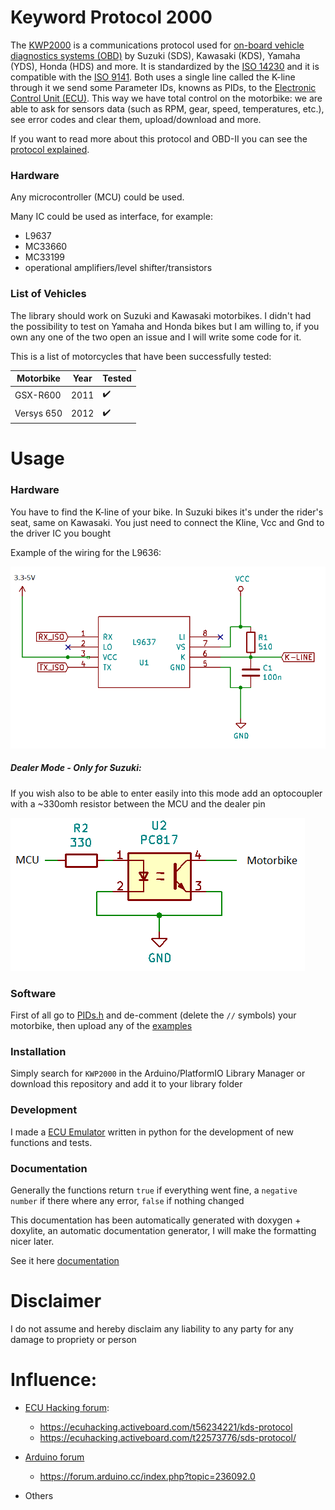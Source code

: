 # Keyword Protocol 2000
The [KWP2000](https://en.wikipedia.org/wiki/Keyword_Protocol_2000/) is a communications protocol used for [on-board vehicle diagnostics systems (OBD)](https://en.wikipedia.org/wiki/On-board_diagnostics) by Suzuki (SDS), Kawasaki (KDS), Yamaha (YDS), Honda (HDS) and more. It is standardized by the [ISO 14230](https://www.iso.org/obp/ui/#iso:std:iso:14230:-1:ed-2:v1:en) and it is compatible with the [ISO 9141](https://www.iso.org/obp/ui/#iso:std:iso:9141:-2:ed-1:v1:en). Both uses a single line called the K-line through it we send some Parameter IDs, knowns as PIDs, to the [Electronic Control Unit (ECU)](https://en.wikipedia.org/wiki/Electronic_control_unit). This way we have total control on the motorbike: we are able to ask for sensors data (such as RPM, gear, speed, temperatures, etc.), see error codes and clear them, upload/download and more.

If you want to read more about this protocol and OBD-II you can see the [protocol explained](protocol.md).

### Hardware
Any microcontroller (MCU) could be used.

Many IC could be used as interface, for example:
- L9637
- MC33660
- MC33199
- operational amplifiers/level shifter/transistors

### List of Vehicles

The library should work on Suzuki and Kawasaki motorbikes. I didn't had the possibility to test on Yamaha and Honda bikes but I am willing to, if you own any one of the two open an issue and I will write some code for it.

This is a list of motorcycles that have been successfully tested:

| Motorbike     | Year      | Tested |
| ------------- |---------- |------- |
| GSX-R600      | 2011      | ✔️    |
| Versys 650    | 2012      | ✔️    |


# Usage
### Hardware
You have to find the K-line of your bike. In Suzuki bikes it's under the rider's seat, same on Kawasaki. You just need to connect the Kline, Vcc and Gnd to the driver IC you bought

Example of the wiring for the L9636:

![Alt text](/extras/Images/l9637_wiring.png?raw=true "L9637 wiring")


##### Dealer Mode - Only for Suzuki:
If you wish also to be able to enter easily into this mode add an optocoupler with a ~330omh resistor between the MCU and the dealer pin

![Alt text](/extras/Images/dealer_mode.png?raw=true "dealer mode")


### Software
First of all go to [PIDs.h](/src/PIDs.h) and de-comment (delete the `//` symbols) your motorbike, then upload any of the [examples](/examples/)


### Installation
Simply search for `KWP2000` in the Arduino/PlatformIO Library Manager or download this repository and add it to your library folder


### Development
I made a [ECU Emulator](/extras/ECU_Emulator) written in python for the development of new functions and tests.


### Documentation
Generally the functions return `true` if everything went fine, a `negative number` if there where any error, `false` if nothing changed

This documentation has been automatically generated with doxygen + doxylite, an automatic documentation generator, I will make the formatting nicer later.

See it here [documentation](documentation.md)


# Disclaimer
I do not assume and hereby disclaim any liability to any party for any damage to propriety or person


# Influence:
- [ECU Hacking forum](https://ecuhacking.activeboard.com/):
    - https://ecuhacking.activeboard.com/t56234221/kds-protocol
    - https://ecuhacking.activeboard.com/t22573776/sds-protocol/

- [Arduino forum](https://forum.arduino.cc/)
    - https://forum.arduino.cc/index.php?topic=236092.0

- Others
